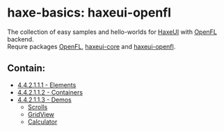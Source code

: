 haxe-basics: haxeui-openfl
=========================

The collection of easy samples and hello-worlds for [HaxeUI](https://github.com/haxeui/haxeui-core) with [OpenFL](http://www.openfl.org/) backend.<br/>
Requre packages [OpenFL](http://www.openfl.org/learn/docs/getting-started/), [haxeui-core](https://github.com/haxeui/haxeui-core) and [haxeui-openfl](https://github.com/haxeui/haxeui-openfl).

## Contain:

* [4.4.2.1.1.1 - Elements](./4.4.2.1.1.1_Elements)
* [4.4.2.1.1.2 - Containers](./4.4.2.1.1.2_Containers)
* [4.4.2.1.1.3 - Demos](./4.4.2.1.1.3_Demos)
  * [Scrolls](./4.4.2.1.1.3_Demos/Scrolls)
  * [GridView](./4.4.2.1.1.3_Demos/GridView)
  * [Calculator](./4.4.2.1.1.3_Demos/Calculator)

